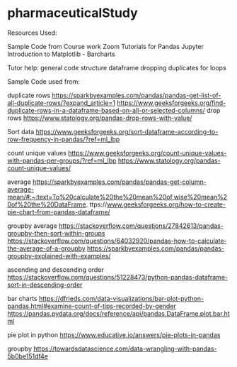 # pharmaceuticalStudy

Resources Used:

Sample Code from Course work
Zoom Tutorials for Pandas Jupyter
Introduction to Matplotlib - Barcharts

Tutor help:
general code structure
dataframe dropping duplicates
for loops

Sample Code used from:

duplicate rows
https://sparkbyexamples.com/pandas/pandas-get-list-of-all-duplicate-rows/?expand_article=1
https://www.geeksforgeeks.org/find-duplicate-rows-in-a-dataframe-based-on-all-or-selected-columns/
drop rows
https://www.statology.org/pandas-drop-rows-with-value/

Sort data
https://www.geeksforgeeks.org/sort-dataframe-according-to-row-frequency-in-pandas/?ref=ml_lbp

count unique values
https://www.geeksforgeeks.org/count-unique-values-with-pandas-per-groups/?ref=ml_lbp
https://www.statology.org/pandas-count-unique-values/

average
https://sparkbyexamples.com/pandas/pandas-get-column-average-mean/#:~:text=To%20calculate%20the%20mean%20of,wise%20mean%20of%20the%20DataFrame.
ttps://www.geeksforgeeks.org/how-to-create-pie-chart-from-pandas-dataframe/

groupby average
https://stackoverflow.com/questions/27842613/pandas-groupby-then-sort-within-groups 
https://stackoverflow.com/questions/64032920/pandas-how-to-calculate-the-average-of-a-groupby
https://sparkbyexamples.com/pandas/pandas-groupby-explained-with-examples/

ascending and descending order
https://stackoverflow.com/questions/51228473/python-pandas-dataframe-sort-in-descending-order

bar charts
https://dfrieds.com/data-visualizations/bar-plot-python-pandas.html#examine-count-of-tips-recorded-by-gender
https://pandas.pydata.org/docs/reference/api/pandas.DataFrame.plot.bar.html

pie plot in python
https://www.educative.io/answers/pie-plots-in-pandas

groupby
https://towardsdatascience.com/data-wrangling-with-pandas-5b0be151df4e